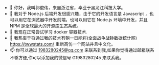 - 👋 你好，我叫郭俊伟，来自浙江省，毕业于黑龙江科技大学。
- 👀 我对于 Node.js 后端开发很感兴趣，由于它的开发语言是 Javascript ，也可以用它在浏览器中开发前端，也可以用它在 Node.js 环境中开发，并且 NPM 是全球最大的开源库生态系统。
- 🌱 我现在正常尝试学习 docker 容器技术.
- 💞️ 我热衷于将通过我的技术有朝一日能将(全面战争战锤数据统计网) https://twwstats.com/ 重新高仿一个网站并且中文化。
- 📫 你可以通过 1983280245@qq.com 来联系到我,如果你觉得通过邮箱联系不够方便,你可以添加我的微信号 G1983280245 来联系我。

<!---
Guojunwei888/Guojunwei888 is a ✨ special ✨ repository because its `README.md` (this file) appears on your GitHub profile.
You can click the Preview link to take a look at your changes.
--->
